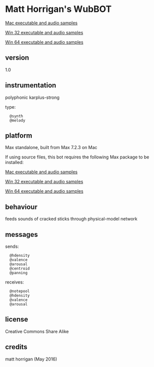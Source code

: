 # Matt Horrigan's WubBOT #

[Mac executable and audio samples](https://www.sfu.ca/musebots/Musebot_Test_Suite/Musebots/Noise_Texture_Non-beat_generators/mh_WubBOT.zip)

[Win 32 executable and audio samples](https://www.sfu.ca/musebots/Musebot_Test_Suite/Musebots_Win32/Noise_Texture_Non-beat_generators/mh_WubBOT_w32.zip)

[Win 64 executable and audio samples](https://www.sfu.ca/musebots/Musebot_Test_Suite/Musebots_Win64/Noise_Texture_Non-beat_generators/mh_WubBOT_w64.zip)

## version ##

1.0

## instrumentation ##

polyphonic karplus-strong

type:

      @synth
      @melody

## platform ##

Max standalone, built from Max 7.2.3 on Mac

If using source files, this bot requires the following Max package to be installed:

[Mac executable and audio samples](https://www.sfu.ca/musebots/Musebot_Test_Suite/Musebots/Noise_Texture_Non-beat_generators/mh_WubBOT.zip)

[Win 32 executable and audio samples](https://www.sfu.ca/musebots/Musebot_Test_Suite/Musebots_Win32/Noise_Texture_Non-beat_generators/mh_WubBOT_w32.zip)

[Win 64 executable and audio samples](https://www.sfu.ca/musebots/Musebot_Test_Suite/Musebots_Win64/Noise_Texture_Non-beat_generators/mh_WubBOT_w64.zip)

## behaviour ##

feeds sounds of cracked sticks through physical-model network

## messages ##

sends:

      @hdensity
      @valence
      @arousal
      @centroid
      @panning

receives:

      @notepool
      @hdensity
      @valence
      @arousal

## license ##

Creative Commons Share Alike

## credits ##

matt horrigan (May 2016)

